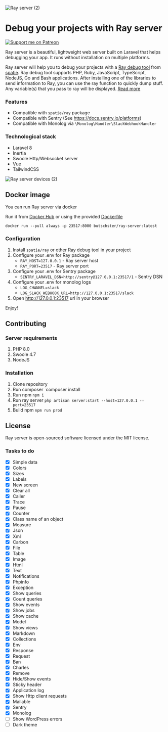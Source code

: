 ![Ray server (2)](https://user-images.githubusercontent.com/773481/129449481-73563d54-0402-4443-9f24-a4ed43a55833.png)

# Debug your projects with Ray server

[![Support me on Patreon](https://img.shields.io/endpoint.svg?url=https%3A%2F%2Fshieldsio-patreon.vercel.app%2Fapi%3Fusername%3Dbutschster%26type%3Dpatrons&style=flat)](https://patreon.com/butschster)

Ray server is a beautiful, lightweight web server built on Laravel that helps debugging your app. It runs without
installation on multiple platforms.

Ray server will help you to debug your projects with a [Ray debug tool](https://github.com/spatie/ray)
from [spatie](https://spatie.be/). Ray debug tool supports PHP, Ruby, JavaScript, TypeScript, NodeJS, Go and Bash
applications. After installing one of the libraries to send information to Ray, you can use the ray function to quickly
dump stuff. Any variable(s) that you pass to ray will be
displayed. [Read more](https://spatie.be/docs/ray/v1/introduction)

### Features

- Compatible with `spatie/ray` package
- Compatible with Sentry (See https://docs.sentry.io/platforms)
- Compatible with Monolog via `\Monolog\Handler\SlackWebhookHandler`

### Technological stack

- Laravel 8
- Inertia
- Swoole Http/Websocket server
- Vue
- TailwindCSS

![Ray server devices (2)](https://user-images.githubusercontent.com/773481/129448633-29c62d42-7f5b-49d1-9065-e516183ea403.png)

## Docker image

You can run Ray server via docker

Run it from [Docker Hub](https://hub.docker.com/repository/docker/butschster/ray-server) or using the
provided [Dockerfile](https://github.com/butschster/ray-server/blob/master/Dockerfile)

```
docker run --pull always -p 23517:8000 butschster/ray-server:latest
```

### Configuration

1. Install `spatie/ray` or other Ray debug tool in your project
2. Configure your .env for Ray package
    - `RAY_HOST=127.0.0.1` - Ray server host
    - `RAY_PORT=23517` - Ray server port
4. Configure your .env for Sentry package
    - `SENTRY_LARAVEL_DSN=http://sentry@127.0.0.1:23517/1` - Sentry DSN
5. Configure your .env for monolog logs
    - `LOG_CHANNEL=slack`
    - `LOG_SLACK_WEBHOOK_URL=http://127.0.0.1:23517/slack`
6. Open http://127.0.0.1:23517 url in your browser

Enjoy!

## Contributing

### Server requirements

1. PHP 8.0
2. Swoole 4.7
3. NodeJS

### Installation

1. Clone repository
2. Run composer `composer install
3. Run npm `npm i`
4. Run ray server `php artisan server:start --host=127.0.0.1 --port=23517`
5. Build npm `npm run prod`

## License

Ray server is open-sourced software licensed under the MIT license.

### Tasks to do

- [x] Simple data
- [x] Colors
- [x] Sizes
- [x] Labels
- [x] New screen
- [x] Clear all
- [x] Caller
- [x] Trace
- [x] Pause
- [x] Counter
- [x] Class name of an object
- [x] Measure
- [x] Json
- [x] Xml
- [x] Carbon
- [x] File
- [x] Table
- [x] Image
- [x] Html
- [x] Text
- [x] Notifications
- [x] Phpinfo
- [x] Exception
- [x] Show queries
- [x] Count queries
- [x] Show events
- [x] Show jobs
- [x] Show cache
- [x] Model
- [x] Show views
- [x] Markdown
- [x] Collections
- [x] Env
- [x] Response
- [x] Request
- [x] Ban
- [x] Charles
- [x] Remove
- [x] Hide/Show events
- [x] Sticky header
- [x] Application log
- [x] Show Http client requests
- [x] Mailable
- [x] Sentry
- [x] Monolog
- [ ] Show WordPress errors
- [ ] Dark theme
